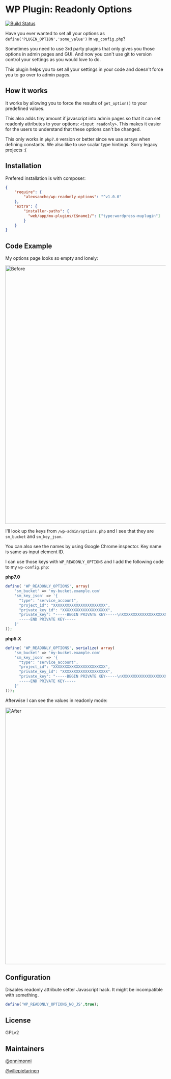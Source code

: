 # WP Plugin: Readonly Options
[![Build Status](https://travis-ci.org/alexsancho/wp-readonly-options.svg?branch=master)](https://travis-ci.org/alexsancho/wp-readonly-options)

Have you ever wanted to set all your options as `define('PLUGIN_OPTION','some_value')` in `wp_config.php`?

Sometimes you need to use 3rd party plugins that only gives you those options in admin pages and GUI.
And now you can't use git to version control your settings as you would love to do.

This plugin helps you to set all your settings in your code and doesn't force you to go over to admin pages.

## How it works
It works by allowing you to force the results of `get_option()` to your predefined values.

This also adds tiny amount if javascript into admin pages so that it can set readonly attributes to your options: `<input readonly>`.
This makes it easier for the users to understand that these options can't be changed.

This only works in `php7.0` version or better since we use arrays when defining constants. We also like to use scalar type hintings. Sorry legacy projects :(

## Installation
Prefered installation is with composer:

```json
{
    "require": {
        "alexsancho/wp-readonly-options": "^v1.0.0"
    },
    "extra": {
        "installer-paths": {
          "web/app/mu-plugins/{$name}/": ["type:wordpress-muplugin"]
        }
    }
}
```

## Code Example

My options page looks so empty and lonely:

<img width="812" alt="Before" src="https://cloud.githubusercontent.com/assets/5691777/17637568/14e14110-60ed-11e6-867b-7f921d73fb02.png">

I'll look up the keys from `/wp-admin/options.php` and I see that they are `sm_bucket` and `sm_key_json`.

You can also see the names by using Google Chrome inspector. Key name is same as input element ID.

I can use those keys with `WP_READONLY_OPTIONS` and I add the following code to my `wp-config.php`:

**php7.0**
```php
define( 'WP_READONLY_OPTIONS', array(
    'sm_bucket' => 'my-bucket.example.com'
    'sm_key_json' => '{
      "type": "service_account",
      "project_id": "XXXXXXXXXXXXXXXXXXXXXXX",
      "private_key_id": "XXXXXXXXXXXXXXXXXXXX",
      "private_key": "-----BEGIN PRIVATE KEY-----\nXXXXXXXXXXXXXXXXXXXXXXXXXXXXXXXXXXXXXXXXXXXXXXXXXXXXXXXXXXXXXXXXXXXXXXXXXXXXXXXXXXXXXXXXXXXXXXXXXXXXXXXXXXXXXXXXXXXXXXXXXXXXXXXXXXXXXXXXXXXXXXXXXXXXXXXXXXXXXXXXXXXXXXXXXXXXXXXXXXXXXXXXXXXXXXXXXXXXXXXXXXXXXXXXXXXXXXXXXXXXXXXXXXXXXXXXXXXXXXXXXXXX
      -----END PRIVATE KEY-----
    }'
));
```

**php5.X**
```php
define( 'WP_READONLY_OPTIONS', serialize( array(
    'sm_bucket' => 'my-bucket.example.com'
    'sm_key_json' => '{
      "type": "service_account",
      "project_id": "XXXXXXXXXXXXXXXXXXXXXXX",
      "private_key_id": "XXXXXXXXXXXXXXXXXXXX",
      "private_key": "-----BEGIN PRIVATE KEY-----\nXXXXXXXXXXXXXXXXXXXXXXXXXXXXXXXXXXXXXXXXXXXXXXXXXXXXXXXXXXXXXXXXXXXXXXXXXXXXXXXXXXXXXXXXXXXXXXXXXXXXXXXXXXXXXXXXXXXXXXXXXXXXXXXXXXXXXXXXXXXXXXXXXXXXXXXXXXXXXXXXXXXXXXXXXXXXXXXXXXXXXXXXXXXXXXXXXXXXXXXXXXXXXXXXXXXXXXXXXXXXXXXXXXXXXXXXXXXXXXXXXXXX
      -----END PRIVATE KEY-----
    }'
)));
```


Afterwise I can see the values in readonly mode:

<img width="806" alt="After" src="https://cloud.githubusercontent.com/assets/5691777/17637575/1c282f42-60ed-11e6-8622-7cff2466578b.png">

## Configuration
Disables readonly attribute setter Javascript hack. It might be incompatible with something.
```php
define('WP_READONLY_OPTIONS_NO_JS',true);
```

## License
GPLv2

## Maintainers
[@onnimonni](https://github.com/onnimonni)

[@villepietarinen](https://github.com/villepietarinen)
